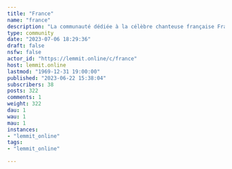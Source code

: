 ```yaml
---
title: "France" 
name: "france"
description: "La communauté dédiée à la célèbre chanteuse française France Gall."
type: community
date: "2023-07-06 18:29:36"
draft: false
nsfw: false
actor_id: "https://lemmit.online/c/france"
host: lemmit.online
lastmod: "1969-12-31 19:00:00"
published: "2023-06-22 15:38:04"
subscribers: 38
posts: 322
comments: 1
weight: 322
dau: 1
wau: 1
mau: 1
instances:
- "lemmit_online"
tags: 
- "lemmit_online"

---
```

